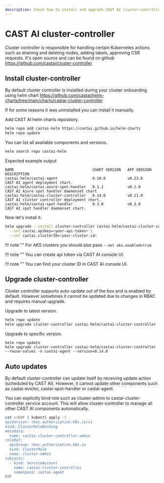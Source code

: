 ```yaml
---
description: Check how to install and upgrade CAST AI cluster-controller
---
```


# CAST AI cluster-controller

Cluster controller is responsible for handling certain Kubernetes actions such as draining and deleting nodes, adding labels, approving CSR requests.
It's open source and can be found on github <https://github.com/castai/cluster-controller>

## Install cluster-controller

By default cluster controller is installed during your cluster onboarding using helm chart <https://github.com/castai/helm-charts/tree/main/charts/castai-cluster-controller>

If for some reasons it was uninstalled you can install it manually.

Add CAST AI helm charts repository.

```sh
helm repo add castai-helm https://castai.github.io/helm-charts
helm repo update
```

You can list all available components and versions.

```sh
helm search repo castai-helm
```

Expected example output

```
NAME                                    CHART VERSION   APP VERSION     DESCRIPTION
castai-helm/castai-agent                0.18.0          v0.23.0         CAST AI agent deployment chart.
castai-helm/castai-azure-spot-handler   0.1.1           v0.1.0          CAST AI Azure spot handler daemonset chart  
castai-helm/castai-cluster-controller   0.14.0          v0.11.0         CAST AI cluster controller deployment chart.
castai-helm/castai-spot-handler         0.3.0           v0.3.0          CAST AI spot handler daemonset chart.
```

Now let's install it.

```sh
helm upgrade --install cluster-controller castai-helm/castai-cluster-controller -n castai-agent \
  --set castai.apiKey=<your-api-token> \
  --set castai.clusterID=<your-cluster-id>
```

!!! note ""
    For AKS clusters you should also pass `--set aks.enabled=true`

!!! note ""
    You can create api token via CAST AI console UI.

!!! note ""
    You can find your cluster ID in CAST AI console UI.

## Upgrade cluster-controller

Cluster controller supports auto-update out of the box and is enabled by default. However sometimes it cannot be updated due to changes in RBAC and requires manual upgrade.

Upgrade to latest version.

```sh
helm repo update
helm upgrade cluster-controller castai-helm/castai-cluster-controller --reuse-values -n castai-agent
```

Upgrade to specific version.

```
helm repo update
helm upgrade cluster-controller castai-helm/castai-cluster-controller --reuse-values -n castai-agent --version=0.14.0
```

## Auto updates

By default cluster-controller can update itself by receiving update action (scheduled by CAST AI). However, it cannot update other components such as castai-evictor, castai-spot-handler or castai-agent.

You can explicitly bind role such as cluster-admin to castai-cluster-controller service account. This will allow cluster-controller to manage all other CAST AI components automatically.

```sh
cat <<EOF | kubectl apply -f -
apiVersion: rbac.authorization.k8s.io/v1
kind: ClusterRoleBinding
metadata:
  name: castai-cluster-controller-admin
roleRef:
  apiGroup: rbac.authorization.k8s.io
  kind: ClusterRole
  name: cluster-admin
subjects:
  - kind: ServiceAccount
    name: castai-cluster-controller
    namespace: castai-agent
EOF
```
